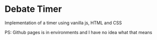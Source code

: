 # Debate Timer
Implementation of a timer using vanilla js, HTML and CSS


PS:
Github pages is in environments and I have no idea what that means
